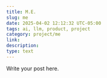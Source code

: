 ```yaml
---
title: M.E.
slug: me
date: 2025-04-02 12:12:32 UTC-05:00
tags: ai, llm, product, project
category: project/me
link: 
description: 
type: text
---
```


Write your post here.
